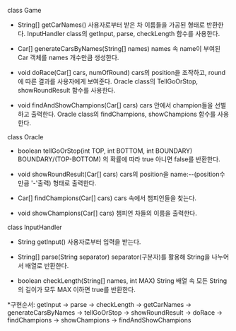 
class Game

- String[] getCarNames()
사용자로부터 받은 차 이름들을 가공된 형태로 반환한다.
InputHandler class의 getInput, parse, checkLength 함수를 사용한다.

- Car[] generateCarsByNames(String[] names)
names 속 name이 부여된 Car 객체를 names 개수만큼 생성한다.

- void doRace(Car[] cars, numOfRound)
cars의 position을 조작하고, round에 따른 결과를 사용자에게 보여준다.
Oracle class의 TellGoOrStop, showRoundResult 함수를 사용한다.

- void findAndShowChampions(Car[] cars)
cars 안에서 champion들을 선별하고 출력한다.
Oracle class의 findChampions, showChampions 함수를 사용한다.


class Oracle

- boolean tellGoOrStop(int TOP, int BOTTOM, int BOUNDARY)
BOUNDARY/(TOP-BOTTOM) 의 확률에 따라 true 아니면 false를 반환한다.

- void showRoundResult(Car[] cars)
cars의 position을 name:--(position수만큼 '-'출력) 형태로 출력한다.

- Car[] findChampions(Car[] cars)
cars 속에서 챔피언들을 찾는다.

- void showChampions(Car[] cars)
챔피언 차들의 이름을 출력한다.


class InputHandler

- String getInput()
사용자로부터 입력을 받는다.

- String[] parse(String separator)
separator(구분자)를 활용해 String을 나누어서 배열로 반환한다.

- boolean checkLength(String[] names, int MAX)
String 배열 속 모든 String의 길이가 모두 MAX 이하면 true를 반환한다.




*구현순서:
getInput -> parse -> checkLength -> getCarNames -> generateCarsByNames -> tellGoOrStop -> showRoundResult
 -> doRace ->  findChampions -> showChampions -> findAndShowChampions